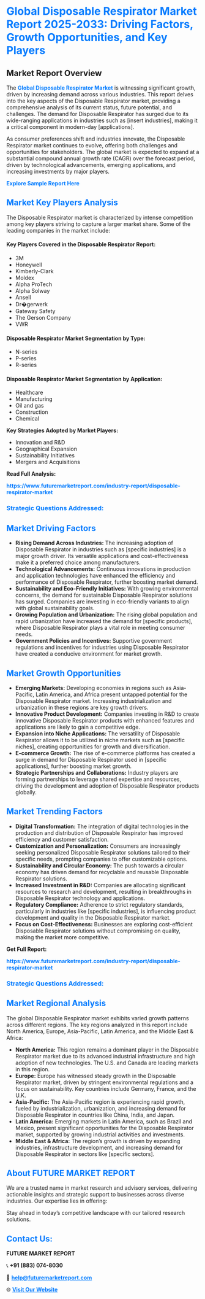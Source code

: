 <h1 style="color: #007BFF;">Global Disposable Respirator Market Report 2025-2033: Driving Factors, Growth Opportunities, and Key Players</h1>

<section id="overview">
<h2>Market Report Overview</h2>
<p>The <a href="https://www.futuremarketreport.com/industry-report/disposable-respirator-market" style="color: #007BFF; text-decoration: none;"><strong>Global Disposable Respirator Market</strong></a> is witnessing significant growth, driven by increasing demand across various industries. This report delves into the key aspects of the Disposable Respirator market, providing a comprehensive analysis of its current status, future potential, and challenges. The demand for Disposable Respirator has surged due to its wide-ranging applications in industries such as [insert industries], making it a critical component in modern-day [applications].</p>
<p>As consumer preferences shift and industries innovate, the Disposable Respirator market continues to evolve, offering both challenges and opportunities for stakeholders. The global market is expected to expand at a substantial compound annual growth rate (CAGR) over the forecast period, driven by technological advancements, emerging applications, and increasing investments by major players.</p>
</section>

<section id="overview">
<p><a href="https://www.futuremarketreport.com/request-sample/reportId=56793" style="color: #007BFF; text-decoration: none;"><strong>Explore Sample Report Here</strong></a></p>
</section>

<section id="key-players">
<h2 style="color: #007BFF;">Market Key Players Analysis</h2>
<p>The Disposable Respirator market is characterized by intense competition among key players striving to capture a larger market share. Some of the leading companies in the market include:</p>
<h4>Key Players Covered in the Disposable Respirator Report:</h4>
<ul><li>3M</li><li>Honeywell</li><li>Kimberly-Clark</li><li>Moldex</li><li>Alpha ProTech</li><li>Alpha Solway</li><li>Ansell</li><li>Dr�gerwerk</li><li>Gateway Safety</li><li>The Gerson Company</li><li>VWR</li></ul>
<h4>Disposable Respirator Market Segmentation by Type:</h4>
<ul><li>N-series</li><li>P-series</li><li>R-series</li></ul>

<h4>Disposable Respirator Market Segmentation by Application:</h4>
<ul><li>Healthcare</li><li>Manufacturing</li><li>Oil and gas</li><li>Construction</li><li>Chemical</li></ul>
<p><strong>Key Strategies Adopted by Market Players:</strong></p>
<ul>
<li>Innovation and R&D</li>
<li>Geographical Expansion</li>
<li>Sustainability Initiatives</li>
<li>Mergers and Acquisitions</li>
</ul>
</section>

<section>
<p><strong>Read Full Analysis: </strong></p><a href="https://www.futuremarketreport.com/industry-report/disposable-respirator-market" style="color: #007BFF; text-decoration: none;"><strong>https://www.futuremarketreport.com/industry-report/disposable-respirator-market</strong></a>
<h3 style="color: #007BFF;">Strategic Questions Addressed:</h3>
</section>

<section id="driving-factors">
<h2 style="color: #007BFF;">Market Driving Factors</h2>
<ul>
<li><strong>Rising Demand Across Industries:</strong> The increasing adoption of Disposable Respirator in industries such as [specific industries] is a major growth driver. Its versatile applications and cost-effectiveness make it a preferred choice among manufacturers.</li>
<li><strong>Technological Advancements:</strong> Continuous innovations in production and application technologies have enhanced the efficiency and performance of Disposable Respirator, further boosting market demand.</li>
<li><strong>Sustainability and Eco-Friendly Initiatives:</strong> With growing environmental concerns, the demand for sustainable Disposable Respirator solutions has surged. Companies are investing in eco-friendly variants to align with global sustainability goals.</li>
<li><strong>Growing Population and Urbanization:</strong> The rising global population and rapid urbanization have increased the demand for [specific products], where Disposable Respirator plays a vital role in meeting consumer needs.</li>
<li><strong>Government Policies and Incentives:</strong> Supportive government regulations and incentives for industries using Disposable Respirator have created a conducive environment for market growth.</li>
</ul>
</section>

<section id="growth-opportunities">
<h2 style="color: #007BFF;">Market Growth Opportunities</h2>
<ul>
<li><strong>Emerging Markets:</strong> Developing economies in regions such as Asia-Pacific, Latin America, and Africa present untapped potential for the Disposable Respirator market. Increasing industrialization and urbanization in these regions are key growth drivers.</li>
<li><strong>Innovative Product Development:</strong> Companies investing in R&D to create innovative Disposable Respirator products with enhanced features and applications are likely to gain a competitive edge.</li>
<li><strong>Expansion into Niche Applications:</strong> The versatility of Disposable Respirator allows it to be utilized in niche markets such as [specific niches], creating opportunities for growth and diversification.</li>
<li><strong>E-commerce Growth:</strong> The rise of e-commerce platforms has created a surge in demand for Disposable Respirator used in [specific applications], further boosting market growth.</li>
<li><strong>Strategic Partnerships and Collaborations:</strong> Industry players are forming partnerships to leverage shared expertise and resources, driving the development and adoption of Disposable Respirator products globally.</li>
</ul>
</section>

<section id="trending-factors">
<h2 style="color: #007BFF;">Market Trending Factors</h2>
<ul>
<li><strong>Digital Transformation:</strong> The integration of digital technologies in the production and distribution of Disposable Respirator has improved efficiency and customer satisfaction.</li>
<li><strong>Customization and Personalization:</strong> Consumers are increasingly seeking personalized Disposable Respirator solutions tailored to their specific needs, prompting companies to offer customizable options.</li>
<li><strong>Sustainability and Circular Economy:</strong> The push towards a circular economy has driven demand for recyclable and reusable Disposable Respirator solutions.</li>
<li><strong>Increased Investment in R&D:</strong> Companies are allocating significant resources to research and development, resulting in breakthroughs in Disposable Respirator technology and applications.</li>
<li><strong>Regulatory Compliance:</strong> Adherence to strict regulatory standards, particularly in industries like [specific industries], is influencing product development and quality in the Disposable Respirator market.</li>
<li><strong>Focus on Cost-Effectiveness:</strong> Businesses are exploring cost-efficient Disposable Respirator solutions without compromising on quality, making the market more competitive.</li>
</ul>
</section>

<section>
<p><strong>Get Full Report: </strong></p><a href="https://www.futuremarketreport.com/industry-report/disposable-respirator-market" style="color: #007BFF; text-decoration: none;"><strong>https://www.futuremarketreport.com/industry-report/disposable-respirator-market</strong></a>
<h3 style="color: #007BFF;">Strategic Questions Addressed:</h3>
</section>


<section id="regional-analysis">
<h2 style="color: #007BFF;">Market Regional Analysis</h2>
<p>The global Disposable Respirator market exhibits varied growth patterns across different regions. The key regions analyzed in this report include North America, Europe, Asia-Pacific, Latin America, and the Middle East & Africa:</p>
<ul>
<li><strong>North America:</strong> This region remains a dominant player in the Disposable Respirator market due to its advanced industrial infrastructure and high adoption of new technologies. The U.S. and Canada are leading markets in this region.</li>
<li><strong>Europe:</strong> Europe has witnessed steady growth in the Disposable Respirator market, driven by stringent environmental regulations and a focus on sustainability. Key countries include Germany, France, and the U.K.</li>
<li><strong>Asia-Pacific:</strong> The Asia-Pacific region is experiencing rapid growth, fueled by industrialization, urbanization, and increasing demand for Disposable Respirator in countries like China, India, and Japan.</li>
<li><strong>Latin America:</strong> Emerging markets in Latin America, such as Brazil and Mexico, present significant opportunities for the Disposable Respirator market, supported by growing industrial activities and investments.</li>
<li><strong>Middle East & Africa:</strong> The region’s growth is driven by expanding industries, infrastructure development, and increasing demand for Disposable Respirator in sectors like [specific sectors].</li>
</ul>
</section>

<footer>
<h2 style="color: #007BFF;">About FUTURE MARKET REPORT</h2>
<p>We are a trusted name in market research and advisory services, delivering actionable insights and strategic support to businesses across diverse industries. Our expertise lies in offering:</p>

<p>Stay ahead in today’s competitive landscape with our tailored research solutions.</p>

<h2 style="color: #007BFF;">Contact Us:</h2>
<p><strong>FUTURE MARKET REPORT</strong></p>
<p>📞 <strong>+91 (883) 074-8030</strong></p>
<p>📧 <strong><a href="mailto:help@futuremarketreport.com" style="color: #007BFF;">help@futuremarketreport.com</a></strong></p>
<p>🌐 <strong><a href="https://www.futuremarketreport.com/" style="color: #007BFF;">Visit Our Website</a></strong></p>
</footer>